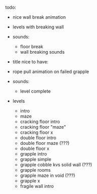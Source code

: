todo:
* nice wall break animation
* levels with breaking wall
* sounds:
    * floor break
    * wall breaking sounds
* title
nice to have:
* rope pull animation on failed grapple
* sounds:
    * level complete

* levels
    * intro
    * maze
    * cracking floor intro
    * cracking floor "maze"
    * cracking floor x
    * double floor intro
    * double floor maze (???)
    * double floor x
    * grapple intro
    * grapple simple
    * grapple cobble kvs solid wall (???)
    * grapple rooms
    * grapple maze in void (???)
    * grapple x
    * fragile wall intro

